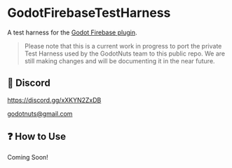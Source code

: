 # GodotFirebaseTestHarness
A test harness for the [Godot Firebase plugin](https://github.com/GodotNuts/GodotFirebase).

> Please note that this is a current work in progress to port the private Test Harness used by the GodotNuts team to this public repo. We are still making changes and will be documenting it in the near future.

## :speech_balloon: Discord

https://discord.gg/xXKYN2ZxDB

godotnuts@gmail.com

## :question: How to Use

Coming Soon!
